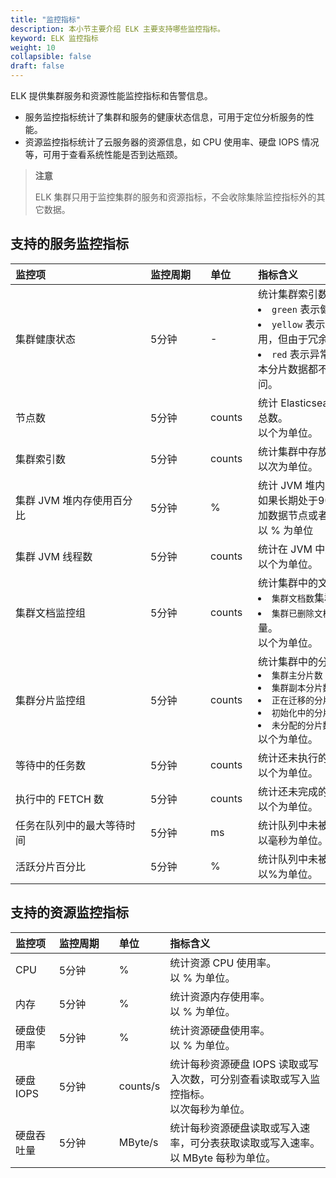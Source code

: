 ```yaml
---
title: "监控指标"
description: 本小节主要介绍 ELK 主要支持哪些监控指标。 
keyword: ELK 监控指标
weight: 10
collapsible: false
draft: false
---
```


ELK 提供集群服务和资源性能监控指标和告警信息。

- 服务监控指标统计了集群和服务的健康状态信息，可用于定位分析服务的性能。
- 资源监控指标统计了云服务器的资源信息，如 CPU 使用率、硬盘 IOPS 情况等，可用于查看系统性能是否到达瓶颈。

> **注意**
> 
> ELK 集群只用于监控集群的服务和资源指标，不会收除集除监控指标外的其它数据。

## 支持的服务监控指标

|  <span style="display:inline-block;width:200px">监控项</span> | <span style="display:inline-block;width:80px">监控周期</span> | <span style="display:inline-block;width:60px">单位</span> |  <span style="display:inline-block;width:320px">指标含义</span>  |
|:--- |:--- |:--- |:--- |
| 集群健康状态| 5分钟 | - | 统计集群索引数据的健康状态。<li>`green` 表示健康。<li>`yellow` 表示告警，有索引的分片数据不可用，但由于冗余配置，索引数据仍能访问。<li>`red` 表示异常，有索引的主分片数据和副本分片数据都不可用，索引的部分数据不可访问。 |
| 节点数 | 5分钟 | counts | 统计 Elasticsearch 数据节点和 Master 节点总数。<br>以个为单位。 |
| 集群索引数 | 5分钟 | counts| 统计集群中存放的索引数量。<br>以次为单位。 |
| 集群 JVM 堆内存使用百分比| 5分钟 | % | 统计 JVM 堆内存使用的百分比。<br>如果长期处于90%以上，则需考虑扩容，增加数据节点或者提高节点配置。<br>以 % 为单位 |
| 集群 JVM 线程数 | 5分钟 | counts | 统计在 JVM 中运行的线程数量。<br>以个为单位。 |
| 集群文档监控组 | 5分钟 | counts | 统计集群中的文档数量。<li>`集群文档数`集群中正在运行的文档数量；<li>`集群已删除文档数`集群中已被删除的文档数量。<br>以个为单位。 |
| 集群分片监控组 | 5分钟 | counts | 统计集群中的分片数量。<li>`集群主分片数`<li>`集群副本分片数`<li>`正在迁移的分片数`<li>`初始化中的分片数`<li>`未分配的分片数` <br>以个为单位。|
| 等待中的任务数| 5分钟 | counts | 统计还未执行的集群级的任务。<br>以个为单位。 |
| 执行中的 FETCH 数| 5分钟 | counts | 统计还未完成的 FETCH 数。<br>以个为单位。 |
| 任务在队列中的最大等待时间 | 5分钟 | ms | 统计队列中未被执行的任务的最大等待时间。<br>以毫秒为单位。 |
| 活跃分片百分比 | 5分钟 | % | 统计队列中未被执行的任务的最大等待时间。<br>以%为单位。 |

## 支持的资源监控指标

| 监控项 | <span style="display:inline-block;width:80px">监控周期</span> | <span style="display:inline-block;width:60px">单位</span> | 指标含义 |
|:--- |:--- |:--- |:--- |
| CPU | 5分钟 | % | 统计资源 CPU 使用率。<br>以 % 为单位。 |
| 内存 | 5分钟 | % | 统计资源内存使用率。<br>以 % 为单位。 |
| 硬盘使用率 | 5分钟 | % | 统计资源硬盘使用率。<br>以 % 为单位。 |
| 硬盘 IOPS | 5分钟 | counts/s | 统计每秒资源硬盘 IOPS 读取或写入次数，可分别查看读取或写入监控指标。<br>以次每秒为单位。 |
| 硬盘吞吐量 | 5分钟 | MByte/s | 统计每秒资源硬盘读取或写入速率，可分表获取读取或写入速率。<br>以 MByte 每秒为单位。 |

